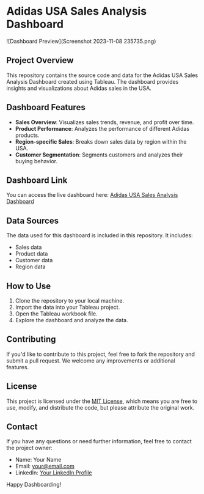 # Adidas USA Sales Analysis Dashboard

![Dashboard Preview](Screenshot 2023-11-08 235735.png)

## Project Overview

This repository contains the source code and data for the Adidas USA Sales Analysis Dashboard created using Tableau. The dashboard provides insights and visualizations about Adidas sales in the USA.

## Dashboard Features

- **Sales Overview**: Visualizes sales trends, revenue, and profit over time.
- **Product Performance**: Analyzes the performance of different Adidas products.
- **Region-specific Sales**: Breaks down sales data by region within the USA.
- **Customer Segmentation**: Segments customers and analyzes their buying behavior.

## Dashboard Link

You can access the live dashboard here: [Adidas USA Sales Analysis Dashboard](#)

## Data Sources

The data used for this dashboard is included in this repository. It includes:

- Sales data
- Product data
- Customer data
- Region data

## How to Use

1. Clone the repository to your local machine.
2. Import the data into your Tableau project.
3. Open the Tableau workbook file.
4. Explore the dashboard and analyze the data.

## Contributing

If you'd like to contribute to this project, feel free to fork the repository and submit a pull request. We welcome any improvements or additional features.

## License

This project is licensed under the [MIT License](LICENSE), which means you are free to use, modify, and distribute the code, but please attribute the original work.

## Contact

If you have any questions or need further information, feel free to contact the project owner:

- Name: Your Name
- Email: your@email.com
- LinkedIn: [Your LinkedIn Profile](https://www.linkedin.com/in/your-profile)

Happy Dashboarding!

